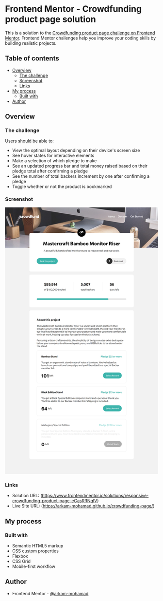 # Frontend Mentor - Crowdfunding product page solution

This is a solution to the [Crowdfunding product page challenge on Frontend Mentor](https://www.frontendmentor.io/challenges/crowdfunding-product-page-7uvcZe7ZR). Frontend Mentor challenges help you improve your coding skills by building realistic projects. 

## Table of contents

- [Overview](#overview)
  - [The challenge](#the-challenge)
  - [Screenshot](#screenshot)
  - [Links](#links)
- [My process](#my-process)
  - [Built with](#built-with)
- [Author](#author)

## Overview

### The challenge

Users should be able to:

- View the optimal layout depending on their device's screen size
- See hover states for interactive elements
- Make a selection of which pledge to make
- See an updated progress bar and total money raised based on their pledge total after confirming a pledge
- See the number of total backers increment by one after confirming a pledge
- Toggle whether or not the product is bookmarked

### Screenshot

![](./images/site_screenshot.png)

### Links

- Solution URL: (https://www.frontendmentor.io/solutions/responsive-crowdfunding-product-page-eGasRRNqIV)
- Live Site URL: (https://arkam-mohamad.github.io/crowdfunding-page/)

## My process

### Built with

- Semantic HTML5 markup
- CSS custom properties
- Flexbox
- CSS Grid
- Mobile-first workflow

## Author

- Frontend Mentor - [@arkam-mohamad](https://www.frontendmentor.io/profile/arkam-mohamad)

